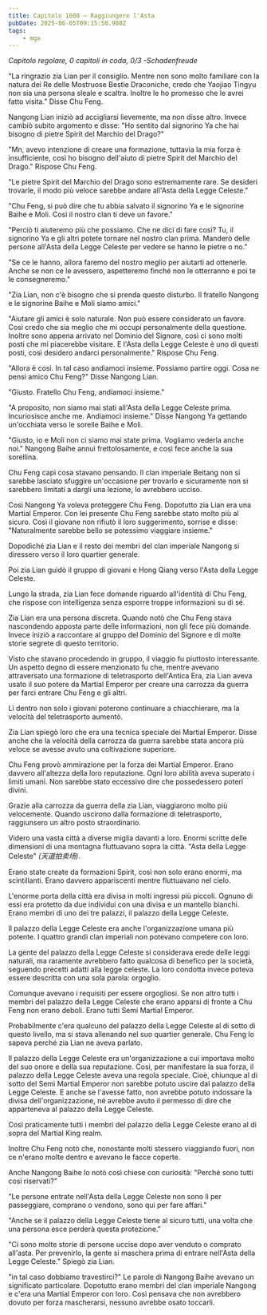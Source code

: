 ```yaml
---
title: Capitolo 1608 – Raggiungere l'Asta
pubDate: 2025-06-05T09:15:50.988Z
tags:
    - mga
---
```



<em>Capitolo regolare,
0 capitoli in coda, 0/3
-Schadenfreude</em>


"La ringrazio zia Lian per il consiglio. Mentre non sono molto familiare con la natura dei Re delle Mostruose Bestie Draconiche, credo che Yaojiao Tingyu non sia una persona sleale e scaltra. Inoltre le ho promesso che le avrei fatto visita." Disse Chu Feng.


Nangong Lian iniziò ad accigliarsi lievemente, ma non disse altro. Invece cambiò subito argomento e disse: "Ho sentito dal signorino Ya che hai bisogno di pietre Spirit del Marchio del Drago?"


"Mn, avevo intenzione di creare una formazione, tuttavia la mia forza è insufficiente, così ho bisogno dell'aiuto di pietre Spirit del Marchio del Drago." Rispose Chu Feng.


"Le pietre Spirit del Marchio del Drago sono estremamente rare. Se desideri trovarle, il modo più veloce sarebbe andare all'Asta della Legge Celeste."


"Chu Feng, si può dire che tu abbia salvato il signorino Ya e le signorine Baihe e Moli. Così il nostro clan ti deve un favore."


"Perciò ti aiuteremo più che possiamo. Che ne dici di fare così? Tu, il signorino Ya e gli altri potete tornare nel nostro clan prima. Manderò delle persone all'Asta della Legge Celeste per vedere se hanno le pietre o no."


"Se ce le hanno, allora faremo del nostro meglio per aiutarti ad ottenerle. Anche se non ce le avessero, aspetteremo finché non le otterranno e poi te le consegneremo."


"Zia Lian, non c'è bisogno che si prenda questo disturbo. Il fratello Nangong e le signorine Baihe e Moli siamo amici."


"Aiutare gli amici è solo naturale. Non può essere considerato un favore. Così credo che sia meglio che mi occupi personalmente della questione. Inoltre sono appena arrivato nel Dominio del Signore, così ci sono molti posti che mi piacerebbe visitare. E l'Asta della Legge Celeste è uno di questi posti, così desidero andarci personalmente." Rispose Chu Feng.


"Allora è così. In tal caso andiamoci insieme. Possiamo partire oggi. Cosa ne pensi amico Chu Feng?" Disse Nangong Lian.


"Giusto. Fratello Chu Feng, andiamoci insieme."


"A proposito, non siamo mai stati all'Asta della Legge Celeste prima. Incuriosisce anche me. Andiamoci insieme." Disse Nangong Ya gettando un'occhiata verso le sorelle Baihe e Moli.


"Giusto, io e Moli non ci siamo mai state prima. Vogliamo vederla anche noi." Nangong Baihe annuì frettolosamente, e così fece anche la sua sorellina.


Chu Feng capì cosa stavano pensando. Il clan imperiale Beitang non si sarebbe lasciato sfuggire un'occasione per trovarlo e sicuramente non si sarebbero limitati a dargli una lezione, lo avrebbero ucciso.


Così Nangong Ya voleva proteggere Chu Feng. Dopotutto zia Lian era una Martial Emperor. Con lei presente Chu Feng sarebbe stato molto più al sicuro. Così il giovane non rifiutò il loro suggerimento, sorrise e disse: "Naturalmente sarebbe bello se potessimo viaggiare insieme."


Dopodiché zia Lian e il resto dei membri del clan imperiale Nangong si diressero verso il loro quartier generale.


Poi zia Lian guidò il gruppo di giovani e Hong Qiang verso l'Asta della Legge Celeste.


Lungo la strada, zia Lian fece domande riguardo all'identità di Chu Feng, che rispose con intelligenza senza esporre troppe informazioni su di sé.


Zia Lian era una persona discreta. Quando notò che Chu Feng stava nascondendo apposta parte delle informazioni, non gli fece più domande. Invece iniziò a raccontare al gruppo del Dominio del Signore e di molte storie segrete di questo territorio.


Visto che stavano procedendo in gruppo, il viaggio fu piuttosto interessante. Un aspetto degno di essere menzionato fu che, mentre avevano attraversato una formazione di teletrasporto dell'Antica Era, zia Lian aveva usato il suo potere da Martial Emperor per creare una carrozza da guerra per farci entrare Chu Feng e gli altri.


Lì dentro non solo i giovani poterono continuare a chiacchierare, ma la velocità del teletrasporto aumentò.


Zia Lian spiegò loro che era una tecnica speciale dei Martial Emperor. Disse anche che la velocità della carrozza da guerra sarebbe stata ancora più veloce se avesse avuto una coltivazione superiore.


Chu Feng provò ammirazione per la forza dei Martial Emperor. Erano davvero all'altezza della loro reputazione. Ogni loro abilità aveva superato i limiti umani. Non sarebbe stato eccessivo dire che possedessero poteri divini.


Grazie alla carrozza da guerra della zia Lian, viaggiarono molto più velocemente. Quando uscirono dalla formazione di teletrasporto, raggiunsero un altro posto straordinario.


Videro una vasta città a diverse miglia davanti a loro. Enormi scritte delle dimensioni di una montagna fluttuavano sopra la città. "Asta della Legge Celeste" <em>(天道拍卖场)</em>.


Erano state create da formazioni Spirit, così non solo erano enormi, ma scintillanti. Erano davvero appariscenti mentre fluttuavano nel cielo.


L'enorme porta della città era divisa in molti ingressi più piccoli. Ognuno di essi era protetto da due individui con una divisa e un mantello bianchi. Erano membri di uno dei tre palazzi, il palazzo della Legge Celeste.


Il palazzo della Legge Celeste era anche l'organizzazione umana più potente. I quattro grandi clan imperiali non potevano competere con loro.


La gente del palazzo della Legge Celeste si considerava erede delle leggi naturali, ma raramente avrebbero fatto qualcosa di benefico per la società, seguendo precetti adatti alla legge celeste. La loro condotta invece poteva essere descritta con una sola parola: orgoglio.


Comunque avevano i requisiti per essere orgogliosi. Se non altro tutti i membri del palazzo della Legge Celeste che erano apparsi di fronte a Chu Feng non erano deboli. Erano tutti Semi Martial Emperor.


Probabilmente c'era qualcuno del palazzo della Legge Celeste al di sotto di questo livello, ma si stava allenando nel suo quartier generale. Chu Feng lo sapeva perché zia Lian ne aveva parlato.


Il palazzo della Legge Celeste era un'organizzazione a cui importava molto del suo onore e della sua reputazione. Così, per manifestare la sua forza, il palazzo della Legge Celeste aveva una regola speciale.
Cioè, chiunque al di sotto del Semi Martial Emperor non sarebbe potuto uscire dal palazzo della Legge Celeste. E anche se l'avesse fatto, non avrebbe potuto indossare la divisa dell'organizzazione, né avrebbe avuto il permesso di dire che apparteneva al palazzo della Legge Celeste.


Così praticamente tutti i membri del palazzo della Legge Celeste erano al di sopra del Martial King realm.


Inoltre Chu Feng notò che, nonostante molti stessero viaggiando fuori, non ce n'erano molte dentro e avevano le facce coperte.


Anche Nangong Baihe lo notò così chiese con curiosità: "Perché sono tutti così riservati?"


"Le persone entrate nell'Asta della Legge Celeste non sono lì per passeggiare, comprano o vendono, sono qui per fare affari."


"Anche se il palazzo della Legge Celeste tiene al sicuro tutti, una volta che una persona esce perderà questa protezione."


"Ci sono molte storie di persone uccise dopo aver venduto o comprato all'asta. Per prevenirlo, la gente si maschera prima di entrare nell'Asta della Legge Celeste." Spiegò zia Lian.


"in tal caso dobbiamo travestirci?" Le parole di Nangong Baihe avevano un significato particolare. Dopotutto erano membri del clan imperiale Nangong e c'era una Martial Emperor con loro. Così pensava che non avrebbero dovuto per forza mascherarsi, nessuno avrebbe osato toccarli.
                                


                                



